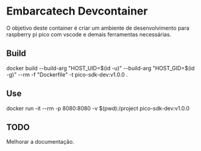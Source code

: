 # Embarcatech Devcontainer

O objetivo deste container é criar um ambiente de desenvolvimento para raspberry pi pico com vscode e demais ferramentas necessárias.

## Build

docker build --build-arg "HOST_UID=$(id -u)" --build-arg "HOST_GID=$(id -g)" --rm -f "Dockerfile" -t pico-sdk-dev:v1.0.0 .

## Use

docker run -it --rm -p 8080:8080 -v $(pwd):/project pico-sdk-dev:v1.0.0

## TODO

Melhorar a documentação.
